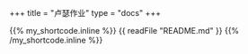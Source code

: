 +++
title = "卢瑟作业"
type = "docs"
+++

{{% my_shortcode.inline %}}
{{ readFile "README.md" }}
{{% /my_shortcode.inline %}}
